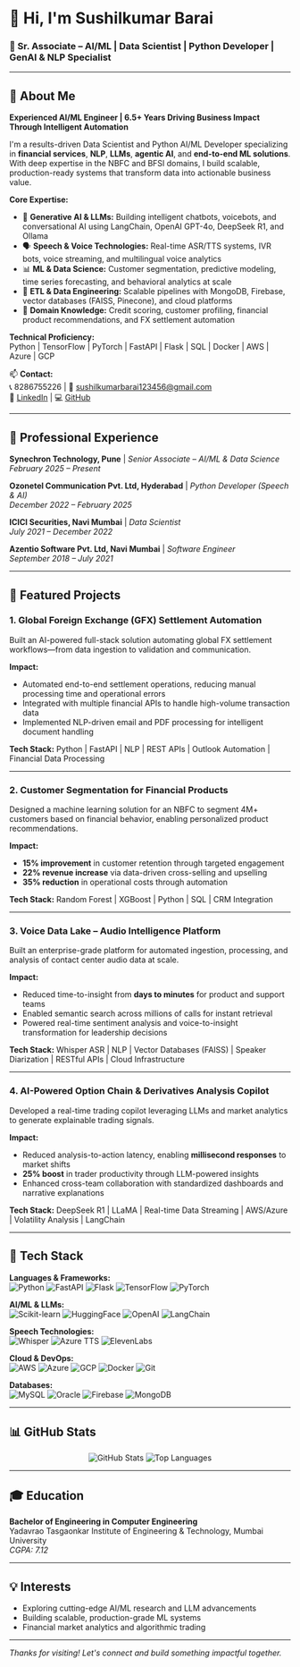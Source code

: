 # 👋 Hi, I'm Sushilkumar Barai

### 🚀 Sr. Associate – AI/ML | Data Scientist | Python Developer | GenAI & NLP Specialist

---

## 🧠 About Me

**Experienced AI/ML Engineer | 6.5+ Years Driving Business Impact Through Intelligent Automation**

I'm a results-driven Data Scientist and Python AI/ML Developer specializing in **financial services**, **NLP**, **LLMs**, **agentic AI**, and **end-to-end ML solutions**. With deep expertise in the NBFC and BFSI domains, I build scalable, production-ready systems that transform data into actionable business value.

**Core Expertise:**
- 🤖 **Generative AI & LLMs:** Building intelligent chatbots, voicebots, and conversational AI using LangChain, OpenAI GPT-4o, DeepSeek R1, and Ollama
- 🗣️ **Speech & Voice Technologies:** Real-time ASR/TTS systems, IVR bots, voice streaming, and multilingual voice analytics
- 📊 **ML & Data Science:** Customer segmentation, predictive modeling, time series forecasting, and behavioral analytics at scale
- 🔄 **ETL & Data Engineering:** Scalable pipelines with MongoDB, Firebase, vector databases (FAISS, Pinecone), and cloud platforms
- 🏦 **Domain Knowledge:** Credit scoring, customer profiling, financial product recommendations, and FX settlement automation

**Technical Proficiency:**  
Python | TensorFlow | PyTorch | FastAPI | Flask | SQL | Docker | AWS | Azure | GCP

📫 **Contact:**  
📞 8286755226 | 📧 sushilkumarbarai123456@gmail.com  
🔗 [LinkedIn](https://linkedin.com/in/sushilkumarbarai) | 💻 [GitHub](https://github.com/SushilkumarBarai)

---

## 💼 Professional Experience

**Synechron Technology, Pune** | *Senior Associate – AI/ML & Data Science*  
*February 2025 – Present*

**Ozonetel Communication Pvt. Ltd, Hyderabad** | *Python Developer (Speech & AI)*  
*December 2022 – February 2025*

**ICICI Securities, Navi Mumbai** | *Data Scientist*  
*July 2021 – December 2022*

**Azentio Software Pvt. Ltd, Navi Mumbai** | *Software Engineer*  
*September 2018 – July 2021*

---

## 🚀 Featured Projects

### 1. **Global Foreign Exchange (GFX) Settlement Automation**
Built an AI-powered full-stack solution automating global FX settlement workflows—from data ingestion to validation and communication.

**Impact:**
- Automated end-to-end settlement operations, reducing manual processing time and operational errors
- Integrated with multiple financial APIs to handle high-volume transaction data
- Implemented NLP-driven email and PDF processing for intelligent document handling

**Tech Stack:** Python | FastAPI | NLP | REST APIs | Outlook Automation | Financial Data Processing

---

### 2. **Customer Segmentation for Financial Products**
Designed a machine learning solution for an NBFC to segment 4M+ customers based on financial behavior, enabling personalized product recommendations.

**Impact:**
- **15% improvement** in customer retention through targeted engagement
- **22% revenue increase** via data-driven cross-selling and upselling
- **35% reduction** in operational costs through automation

**Tech Stack:** Random Forest | XGBoost | Python | SQL | CRM Integration

---

### 3. **Voice Data Lake – Audio Intelligence Platform**
Built an enterprise-grade platform for automated ingestion, processing, and analysis of contact center audio data at scale.

**Impact:**
- Reduced time-to-insight from **days to minutes** for product and support teams
- Enabled semantic search across millions of calls for instant retrieval
- Powered real-time sentiment analysis and voice-to-insight transformation for leadership decisions

**Tech Stack:** Whisper ASR | NLP | Vector Databases (FAISS) | Speaker Diarization | RESTful APIs | Cloud Infrastructure

---

### 4. **AI-Powered Option Chain & Derivatives Analysis Copilot**
Developed a real-time trading copilot leveraging LLMs and market analytics to generate explainable trading signals.

**Impact:**
- Reduced analysis-to-action latency, enabling **millisecond responses** to market shifts
- **25% boost** in trader productivity through LLM-powered insights
- Enhanced cross-team collaboration with standardized dashboards and narrative explanations

**Tech Stack:** DeepSeek R1 | LLaMA | Real-time Data Streaming | AWS/Azure | Volatility Analysis | LangChain

---

## 🧰 Tech Stack

**Languages & Frameworks:**  
![Python](https://img.shields.io/badge/-Python-3776AB?style=flat-square&logo=python&logoColor=white) ![FastAPI](https://img.shields.io/badge/-FastAPI-009688?style=flat-square&logo=fastapi&logoColor=white) ![Flask](https://img.shields.io/badge/-Flask-000000?style=flat-square&logo=flask) ![TensorFlow](https://img.shields.io/badge/-TensorFlow-FF6F00?style=flat-square&logo=tensorflow&logoColor=white) ![PyTorch](https://img.shields.io/badge/-PyTorch-EE4C2C?style=flat-square&logo=pytorch&logoColor=white)

**AI/ML & LLMs:**  
![Scikit-learn](https://img.shields.io/badge/-Scikit--learn-F7931E?style=flat-square&logo=scikit-learn&logoColor=white) ![HuggingFace](https://img.shields.io/badge/-Hugging%20Face-FFD21F?style=flat-square&logo=huggingface&logoColor=black) ![OpenAI](https://img.shields.io/badge/-OpenAI-412991?style=flat-square&logo=openai&logoColor=white) ![LangChain](https://img.shields.io/badge/-LangChain-000000?style=flat-square)

**Speech Technologies:**  
![Whisper](https://img.shields.io/badge/-Whisper-333333?style=flat-square) ![Azure TTS](https://img.shields.io/badge/-Azure%20TTS-0078D4?style=flat-square&logo=microsoftazure&logoColor=white) ![ElevenLabs](https://img.shields.io/badge/-Eleven%20Labs-black?style=flat-square)

**Cloud & DevOps:**  
![AWS](https://img.shields.io/badge/-AWS-232F3E?style=flat-square&logo=amazonaws&logoColor=white) ![Azure](https://img.shields.io/badge/-Azure-0078D4?style=flat-square&logo=microsoftazure&logoColor=white) ![GCP](https://img.shields.io/badge/-GCP-4285F4?style=flat-square&logo=googlecloud&logoColor=white) ![Docker](https://img.shields.io/badge/-Docker-2496ED?style=flat-square&logo=docker&logoColor=white) ![Git](https://img.shields.io/badge/-Git-F05032?style=flat-square&logo=git&logoColor=white)

**Databases:**  
![MySQL](https://img.shields.io/badge/-MySQL-4479A1?style=flat-square&logo=mysql&logoColor=white) ![Oracle](https://img.shields.io/badge/-Oracle-F80000?style=flat-square&logo=oracle&logoColor=white) ![Firebase](https://img.shields.io/badge/-Firebase-FFCA28?style=flat-square&logo=firebase&logoColor=black) ![MongoDB](https://img.shields.io/badge/-MongoDB-47A248?style=flat-square&logo=mongodb&logoColor=white)

---

## 📊 GitHub Stats

<div align="center">
  <img alt="GitHub Stats" src="https://github-readme-stats.vercel.app/api?username=SushilkumarBarai&show_icons=true&theme=transparent" />
  <img alt="Top Languages" src="https://github-readme-stats.vercel.app/api/top-langs/?username=SushilkumarBarai&layout=compact&langs_count=8" />
</div>

---

## 🎓 Education

**Bachelor of Engineering in Computer Engineering**  
Yadavrao Tasgaonkar Institute of Engineering & Technology, Mumbai University  
*CGPA: 7.12*

---

## 💡 Interests

- Exploring cutting-edge AI/ML research and LLM advancements
- Building scalable, production-grade ML systems
- Financial market analytics and algorithmic trading

---

*Thanks for visiting! Let's connect and build something impactful together.*
